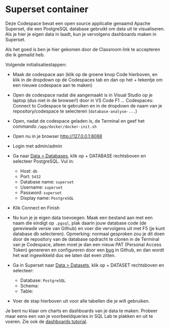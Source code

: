 # Superset container

Deze Codespace bevat een open source applicatie genaamd Apache Superset, die een PostgreSQL database gebruikt om data uit te visualiseren. Als je hier je eigen data in laadt, kun je vervolgens dashboards maken in Superset.

Als het goed is ben je hier gekomen door de Classroom link te accepteren die ik gemaild heb.

Volgende initialisatiestappen:
* Maak de codespace aan (klik op de groene knop Code hierboven, en klik in de dropdown op de Codespaces tab en dan op het + tekentje om een nieuwe codespace aan te maken)
* Open de codespace nadat die aangemaakt is in Visual Studio op je laptop (dus niet in de browser!) door in VS Code F1 ... Codespaces: Connect to Codespace te gebruiken en in de dropdown de naam van je repository/codespace te selecteren (`database-analyse-...`)
* Open, nadat de codespace geladen is, de Terminal en geef het commando `/app/docker/docker-init.sh`
* Open nu in je browser http://127.0.0.1:8088
* Login met admin/admin
* Ga naar [Data > Databases](http://127.0.0.1:8088/databaseview/list/), klik op + DATABASE rechtsboven en selecteer PostgreSQL. Vul in:
  - Host: `db`
  - Port: `5432`
  - Database name: `superset`
  - Username: `superset`
  - Password: `superset`
  - Display name: `PostgreSQL`
* Klik Connect en Finish

* Nu kun je je eigen data toevoegen. Maak een bestand aan met een naam die eindigt op `.pgsql`, plak daarin jouw database code (de gereviewde versie van Github) en voer die vervolgens uit met F5 (je kunt database db selecteren).
Opmerking: normaal gesproken zou je dit doen door de repository van de database opdracht te clonen in de Terminal van je Codespace, alleen moet je dan een nieuw PAT (Personal Access Token) genereren en configureren door een [bug](https://github.com/actions/checkout/issues/779) in Github, en dan wordt het wat ingewikkeld dus we laten dat even zitten.

* Ga in Superset naar [Data > Datasets](http://127.0.0.1:8088/tablemodelview/list/), klik op + DATASET rechtsboven en selecteer:
  - Database: `PostgreSQL`
  - Schema: <jouw schemanaam>
  - Table: <kies de tabel uit die je wilt analyseren>
* Voer de stap hierboven uit voor alle tabellen die je wilt gebruiken.

Je bent nu klaar om charts en dashboards van je data te maken. Probeer maar eens een van je voorbeeldqueries in SQL Lab te plakken en uit te voeren.
Zie ook de [dashboards tutorial](https://superset.apache.org/docs/creating-charts-dashboards/creating-your-first-dashboard).
